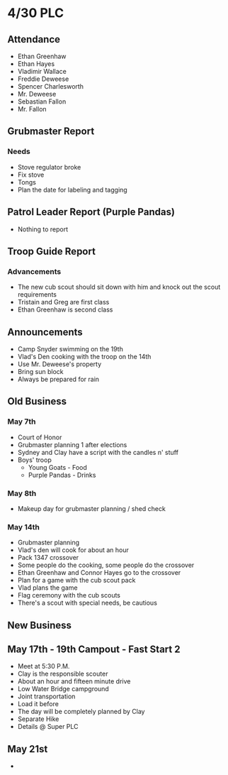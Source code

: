 # 4/30 PLC
## Attendance
 - Ethan Greenhaw
 - Ethan Hayes
 - Vladimir Wallace
 - Freddie Deweese
 - Spencer Charlesworth
 - Mr. Deweese
 - Sebastian Fallon
 - Mr. Fallon

 ## Grubmaster Report
 ### Needs
  - Stove regulator broke
  - Fix stove
  - Tongs
  - Plan the date for labeling and tagging
 ## Patrol Leader Report (Purple Pandas)
  - Nothing to report

## Troop Guide Report
### Advancements
 - The new cub scout should sit down with him and knock out the scout requirements
 - Tristain and Greg are first class
 - Ethan Greenhaw is second class
 
 ## Announcements
  - Camp Snyder swimming on the 19th
  - Vlad's Den cooking with the troop on the 14th
  - Use Mr. Deweese's property
  - Bring sun block
  - Always be prepared for rain
 
 ## Old Business
 ### May 7th
  - Court of Honor
  - Grubmaster planning 1 after elections
  - Sydney and Clay have a script with the candles n' stuff
  - Boys' troop
	  - Young Goats - Food
	  - Purple Pandas - Drinks
### May 8th
 - Makeup day for grubmaster planning / shed check
 ### May 14th
  - Grubmaster planning 
  - Vlad's den will cook for about an hour
  - Pack 1347 crossover
  - Some people do the cooking, some people do the crossover
  - Ethan Greenhaw and Connor Hayes go to the crossover
  - Plan for a game with the cub scout pack
  - Vlad plans the game
  - Flag ceremony with the cub scouts
  - There's a scout with special needs, be cautious
  ## New Business
  ## May 17th - 19th Campout - Fast Start 2
   - Meet at 5:30 P.M.
   - Clay is the responsible scouter
   - About an hour and fifteen minute drive
   - Low Water Bridge campground
   - Joint transportation
   - Load it before
   - The day will be completely planned by Clay
   - Separate Hike
   - Details @ Super PLC
  ## May 21st
   - 
<!--stackedit_data:
eyJoaXN0b3J5IjpbMTY4NTIyOTI0NCwtMTM0NTcxMjA4XX0=
-->